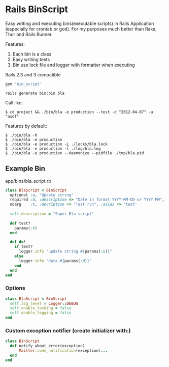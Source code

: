 Rails BinScript
===============

Easy writing and executing bins(executable scripts) in Rails Application (especially for crontab or god).
For my purposes much better than Rake, Thor and Rails Runner.

Features:

1. Each bin is a class
2. Easy writing tests
3. Bin use lock file and logger with formatter when executing
  
Rails 2.3 and 3 compatible

``` ruby
gem 'bin_script'
```

    rails generate bin:bin bla

Call like:

    $ cd project && ./bin/bla -e production --test -d "2012-04-07" -u "asdf"

Features by default:

    $ ./bin/bla -h
    $ ./bin/bla -e production 
    $ ./bin/bla -e production -L ./locks/bla.lock
    $ ./bin/bla -e production -l ./log/bla.log
    $ ./bin/bla -e production --daemonize --pidfile ./tmp/bla.pid


Example Bin
-----------
app/bins/bla_script.rb

``` ruby
class BlaScript < BinScript
  optional :u, "Update string"
  required :d, :description => "Date in format YYYY-MM-DD or YYYY-MM", :default => "2012-04-01"
  noarg    :t, :decription => "Test run", :alias => 'test'
  
  self.description = "Super Bla script"
  
  def test?
    params(:t)
  end

  def do!
    if test?
      logger.info "update string #{params(:u)}"        
    else  
      logger.info "data #{params(:d)}"
    end
  end
end
```

### Options

``` ruby
class BlaScript < BinScript
  self.log_level = Logger::DEBUG
  self.enable_locking = false
  self.enable_logging = false
end
```

### Custom exception notifier (create initializer with:)

``` ruby
class BinScript
  def notify_about_error(exception)
      Mailter.some_notification(exception)...
  end
end
```

        
